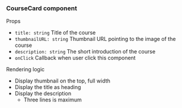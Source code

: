 ### CourseCard component

Props
- `title: string` Title of the course
- `thumbnailURL: string` Thumbnail URL pointing to the image of the course
- `description: string` The short introduction of the course
- `onClick` Callback when user click this component

Rendering logic
- Display thumbnail on the top, full width
- Display the title as heading
- Display the description
    - Three lines is maximum